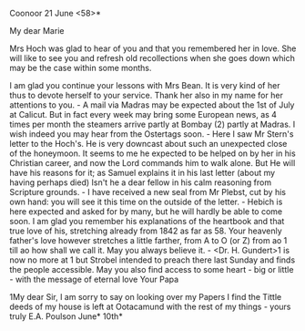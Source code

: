  Coonoor 21 June <58>*

My dear Marie

Mrs Hoch was glad to hear of you and that you remembered her in love. She will like to see you and refresh old recollections when she goes down which may be the case within some months.

I am glad you continue your lessons with Mrs Bean. It is very kind of her thus to devote herself to your service. Thank her also in my name for her attentions to you. - A mail via Madras may be expected about the 1st of July at Calicut. But in fact every week may bring some European news, as 4 times per month the steamers arrive partly at Bombay (2) partly at Madras. I wish indeed you may hear from the Ostertags soon. - Here I saw Mr Stern's letter to the Hoch's. He is very downcast about such an unexpected close of the honeymoon. It seems to me he expected to be helped on by her in his Christian career, and now the Lord commands him to walk alone. But He will have his reasons for it; as Samuel explains it in his last letter (about my having perhaps died) Isn't he a dear fellow in his calm reasoning from Scripture grounds. - I have received a new seal from Mr Plebst, cut by his own hand: you will see it this time on the outside of the letter. - Hebich is here expected and asked for by many, but he will hardly be able to come soon. I am glad you remember his explanations of the heartbook and that true love of his, stretching already from 1842 as far as 58. Your heavenly father's love however stretches a little farther, from A to O (or Z) from ao 1 till ao how shall we call it. May you always believe it. - <Dr. H. Gundert>1 is now no more at <Coimbatur>1 but Strobel intended to preach there last Sunday and finds the people accessible. May you also find access to some heart - big or little - with the message of eternal love  Your Papa


1My dear Sir,
I am sorry to say on looking over my Papers I find the Tittle deeds of my house is left at Ootacamund with the rest of my things -
 yours truly
 E.A. Poulson
June* 10th*

